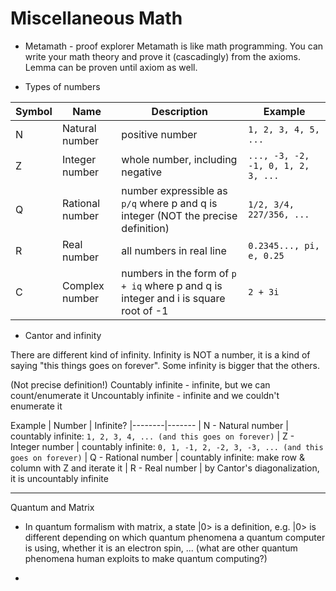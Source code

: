 # Miscellaneous Math

* Metamath - proof explorer
  Metamath is like math programming.
  You can write your math theory and prove it (cascadingly) from the axioms.
  Lemma can be proven until axiom as well.

* Types of numbers

| Symbol | Name | Description | Example
|--------|------|-------------|--------
| N | Natural number | positive number | ```1, 2, 3, 4, 5, ...```
| Z | Integer number | whole number, including negative | ```..., -3, -2, -1, 0, 1, 2, 3, ...```
| Q | Rational number | number expressible as `p/q` where p and q is integer (NOT the precise definition) | ```1/2, 3/4, 227/356, ...```
| R | Real number | all numbers in real line | `0.2345..., pi, e, 0.25`
| C | Complex number | numbers in the form of `p + iq` where p and q is integer and i is square root of -1 | `2 + 3i`

* Cantor and infinity

There are different kind of infinity. Infinity is NOT a number, it is a kind of saying "this things goes on forever". Some infinity is bigger that the others.

(Not precise definition!)
Countably infinite - infinite, but we can count/enumerate it
Uncountably infinite - infinite and we couldn't enumerate it

Example
| Number | Infinite?
|--------|-------
| N - Natural number | countably infinite: `1, 2, 3, 4, ... (and this goes on forever)`
| Z - Integer number | countably infinite: `0, 1, -1, 2, -2, 3, -3, ... (and this goes on forever)`
| Q - Rational number | countably infinite: make row & column with Z and iterate it
| R - Real number | by Cantor's diagonalization, it is uncountably infinite


---
Quantum and Matrix

* In quantum formalism with matrix, a state |0> is a definition, e.g.
  |0> is different depending on which quantum phenomena a quantum computer is using, whether it is an electron spin, ... (what are other quantum phenomena human exploits to make quantum computing?)

* 